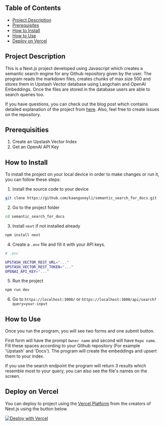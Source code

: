 ## Table of Contents

- [Project Description](#project-description)
- [Prerequisites](#prerequisities)
- [How to Install](#how-to-install)
- [How to Use](#how-to-use)
- [Deploy on Vercel](#deploy-on-vercel)

## Project Description

This is a Next.js project developed using Javascript which creates a semantic search engine for any Github repository given by the user. The program reads the markdown files, creates chunks of max size 500 and stores them in Upstash Vector database using Langchain and OpenAI Embeddings. Once the files are stored in the database users are able to search queries too.

If you have questions, you can check out the blog post which contains detailed explanation of the project from [here](). Also, feel free to create issues on the repository.

## Prerequisities

1. Create an Upstash Vector Index
2. Get an OpenAI API Key

## How to Install

To install the project on your local device in order to make changes or run it, you can follow these steps:

1. Install the source code to your device

```bash
git clone https://github.com/kaanguneyli/semantic_search_for_docs.git
```

2. Go to the project folder

```bash
cd semantic_search_for_docs
```

3. Install `next` if not installed already

```bash
npm install next
```

4. Create a `.env` file and fill it with your API keys.

```bash
# .env

UPSTASH_VECTOR_REST_URL="..."
UPSTASH_VECTOR_REST_TOKEN="..."
OPENAI_API_KEY="..."
```

5. Run the project

```bash
npm run dev
```

6. Go to `https://localhost:3000/` or `https://localhost:3000/api/search?query=your-input`

## How to Use

Once you run the program, you will see two forms and one submit button.

First form will have the prompt `Owner name` and second will have `Repo name`. Fill these spaces according to your Github repository (For example 'Upstash' and 'Docs'). The program will create the embeddings and upsert them to your index.

If you use the search endpoint the program will return 3 results which resemble most to your query, you can also see the file's names on the screen.

## Deploy on Vercel

You can deploy to project using the [Vercel Platform](https://vercel.com/new?utm_medium=default-template&filter=next.js&utm_source=create-next-app&utm_campaign=create-next-app-readme) from the creators of Next.js using the button below.

[![Deploy with Vercel](https://vercel.com/button)](https://vercel.com/new/project?template=https://github.com/kaanguneyli/semantic_search_for_docs/tree/master/nextjs)
